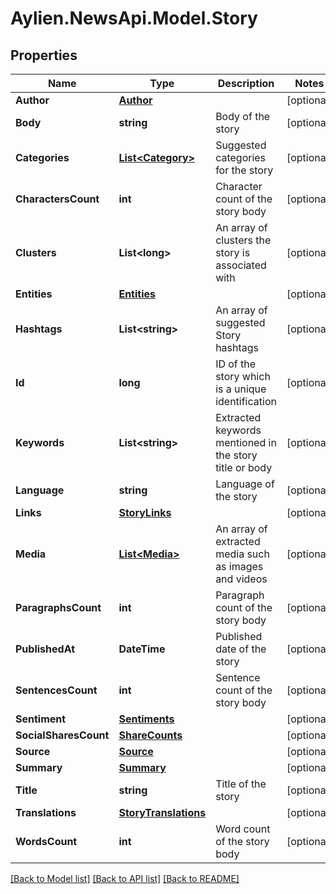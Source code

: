 
# Aylien.NewsApi.Model.Story

## Properties

Name | Type | Description | Notes
------------ | ------------- | ------------- | -------------
**Author** | [**Author**](Author.md) |  | [optional] 
**Body** | **string** | Body of the story | [optional] 
**Categories** | [**List&lt;Category&gt;**](Category.md) | Suggested categories for the story | [optional] 
**CharactersCount** | **int** | Character count of the story body | [optional] 
**Clusters** | **List&lt;long&gt;** | An array of clusters the story is associated with | [optional] 
**Entities** | [**Entities**](Entities.md) |  | [optional] 
**Hashtags** | **List&lt;string&gt;** | An array of suggested Story hashtags | [optional] 
**Id** | **long** | ID of the story which is a unique identification | [optional] 
**Keywords** | **List&lt;string&gt;** | Extracted keywords mentioned in the story title or body | [optional] 
**Language** | **string** | Language of the story | [optional] 
**Links** | [**StoryLinks**](StoryLinks.md) |  | [optional] 
**Media** | [**List&lt;Media&gt;**](Media.md) | An array of extracted media such as images and videos | [optional] 
**ParagraphsCount** | **int** | Paragraph count of the story body | [optional] 
**PublishedAt** | **DateTime** | Published date of the story | [optional] 
**SentencesCount** | **int** | Sentence count of the story body | [optional] 
**Sentiment** | [**Sentiments**](Sentiments.md) |  | [optional] 
**SocialSharesCount** | [**ShareCounts**](ShareCounts.md) |  | [optional] 
**Source** | [**Source**](Source.md) |  | [optional] 
**Summary** | [**Summary**](Summary.md) |  | [optional] 
**Title** | **string** | Title of the story | [optional] 
**Translations** | [**StoryTranslations**](StoryTranslations.md) |  | [optional] 
**WordsCount** | **int** | Word count of the story body | [optional] 

[[Back to Model list]](../README.md#documentation-for-models)
[[Back to API list]](../README.md#documentation-for-api-endpoints)
[[Back to README]](../README.md)


